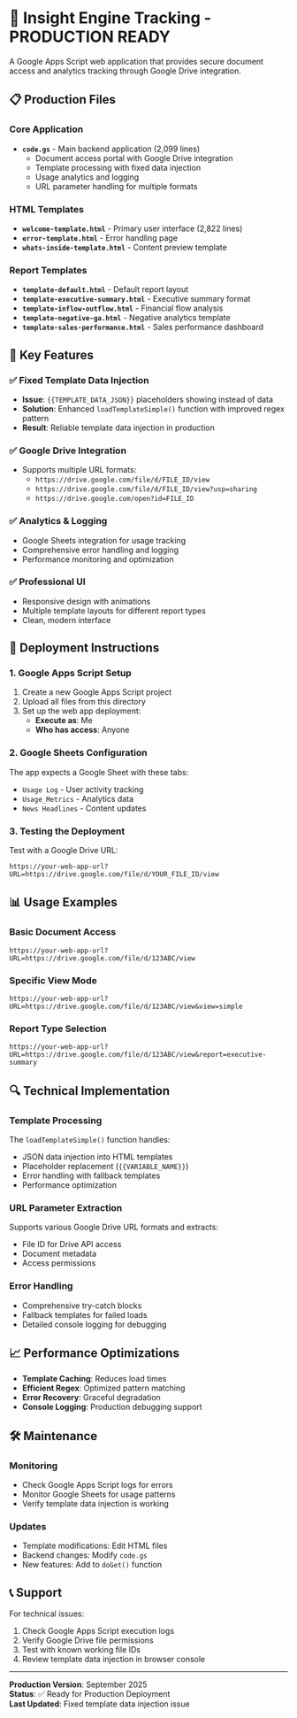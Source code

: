 # 🚀 Insight Engine Tracking - PRODUCTION READY

A Google Apps Script web application that provides secure document access and analytics tracking through Google Drive integration.

## 📋 Production Files

### Core Application
- **`code.gs`** - Main backend application (2,099 lines)
  - Document access portal with Google Drive integration
  - Template processing with fixed data injection
  - Usage analytics and logging
  - URL parameter handling for multiple formats

### HTML Templates  
- **`welcome-template.html`** - Primary user interface (2,822 lines)
- **`error-template.html`** - Error handling page
- **`whats-inside-template.html`** - Content preview template

### Report Templates
- **`template-default.html`** - Default report layout
- **`template-executive-summary.html`** - Executive summary format
- **`template-inflow-outflow.html`** - Financial flow analysis
- **`template-negative-ga.html`** - Negative analytics template
- **`template-sales-performance.html`** - Sales performance dashboard

## 🔧 Key Features

### ✅ Fixed Template Data Injection
- **Issue**: `{{TEMPLATE_DATA_JSON}}` placeholders showing instead of data
- **Solution**: Enhanced `loadTemplateSimple()` function with improved regex pattern
- **Result**: Reliable template data injection in production

### ✅ Google Drive Integration
- Supports multiple URL formats:
  - `https://drive.google.com/file/d/FILE_ID/view`
  - `https://drive.google.com/file/d/FILE_ID/view?usp=sharing`
  - `https://drive.google.com/open?id=FILE_ID`

### ✅ Analytics & Logging
- Google Sheets integration for usage tracking
- Comprehensive error handling and logging
- Performance monitoring and optimization

### ✅ Professional UI
- Responsive design with animations
- Multiple template layouts for different report types
- Clean, modern interface

## 🚀 Deployment Instructions

### 1. Google Apps Script Setup
1. Create a new Google Apps Script project
2. Upload all files from this directory
3. Set up the web app deployment:
   - **Execute as**: Me
   - **Who has access**: Anyone

### 2. Google Sheets Configuration
The app expects a Google Sheet with these tabs:
- `Usage Log` - User activity tracking
- `Usage_Metrics` - Analytics data
- `News Headlines` - Content updates

### 3. Testing the Deployment
Test with a Google Drive URL:
```
https://your-web-app-url?URL=https://drive.google.com/file/d/YOUR_FILE_ID/view
```

## 📊 Usage Examples

### Basic Document Access
```
https://your-web-app-url?URL=https://drive.google.com/file/d/123ABC/view
```

### Specific View Mode
```
https://your-web-app-url?URL=https://drive.google.com/file/d/123ABC/view&view=simple
```

### Report Type Selection
```
https://your-web-app-url?URL=https://drive.google.com/file/d/123ABC/view&report=executive-summary
```

## 🔍 Technical Implementation

### Template Processing
The `loadTemplateSimple()` function handles:
- JSON data injection into HTML templates
- Placeholder replacement (`{{VARIABLE_NAME}}`)
- Error handling with fallback templates
- Performance optimization

### URL Parameter Extraction
Supports various Google Drive URL formats and extracts:
- File ID for Drive API access
- Document metadata
- Access permissions

### Error Handling
- Comprehensive try-catch blocks
- Fallback templates for failed loads
- Detailed console logging for debugging

## 📈 Performance Optimizations

- **Template Caching**: Reduces load times
- **Efficient Regex**: Optimized pattern matching
- **Error Recovery**: Graceful degradation
- **Console Logging**: Production debugging support

## 🛠️ Maintenance

### Monitoring
- Check Google Apps Script logs for errors
- Monitor Google Sheets for usage patterns
- Verify template data injection is working

### Updates
- Template modifications: Edit HTML files
- Backend changes: Modify `code.gs`
- New features: Add to `doGet()` function

## 📞 Support

For technical issues:
1. Check Google Apps Script execution logs
2. Verify Google Drive file permissions
3. Test with known working file IDs
4. Review template data injection in browser console

---

**Production Version**: September 2025  
**Status**: ✅ Ready for Production Deployment  
**Last Updated**: Fixed template data injection issue